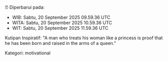 ⏰ Diperbarui pada:
- WIB: Sabtu, 20 September 2025 09.59.36 UTC
- WITA: Sabtu, 20 September 2025 10.59.36 UTC
- WIT: Sabtu, 20 September 2025 11.59.36 UTC

Kutipan Inspiratif:
"A man who treats his woman like a princess is proof that he has been born and raised in the arms of a queen."


Kategori: motivational

